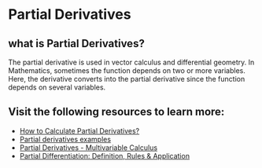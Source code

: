 # Partial Derivatives 
## what is Partial Derivatives? 
  The partial derivative is used in vector calculus and differential geometry. In Mathematics, sometimes the function depends on two or more variables. Here, the derivative converts into the partial derivative since the function depends on several variables. 

## Visit the following resources to learn more:

- [How to Calculate Partial Derivatives?
](https://www.cuemath.com/calculus/partial-derivative/)
- [Partial derivatives examples](https://byjus.com/maths/partial-derivative/)
- [Partial Derivatives - Multivariable Calculus](https://www.youtube.com/watch?v=JAf_aSIJryg)
- [Partial Differentiation: Definition, Rules & Application](https://study.com/academy/lesson/partial-derivative-definition-rules-examples.html)

